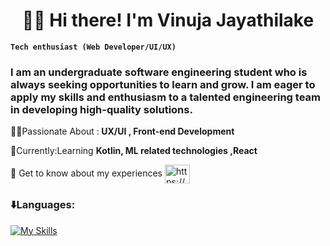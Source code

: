 # <center>🏄‍♂️ Hi there! I'm Vinuja Jayathilake</center>

**`Tech enthusiast (Web Developer/UI/UX)`**

<h3>I am an undergraduate software engineering student who is always seeking opportunities to learn and grow. I am eager to apply my skills and enthusiasm to a talented engineering team in developing high-quality solutions. </h3>
👨‍💻Passionate About :<b> UX/UI , Front-end Development </b><p>
📌Currently:Learning <b>Kotlin, ML related technologies ,React</b>
<p>
 📄 Get to know about my experiences 
<a href="https://www.linkedin.com/in/vinuja-jayathilake" target="blank"><img align="center" src="https://raw.githubusercontent.com/rahuldkjain/github-profile-readme-generator/master/src/images/icons/Social/linked-in-alt.svg" alt="https://www.linkedin.com/in/vinuja-jayathilake" height="30" width="40" /></a>
  <p>
    <p>
 <h3 align="left"> ⬇️Languages: </h3>   
 
[![My Skills](https://skillicons.dev/icons?i=js,html,css,py,java,r,kotlin,dart,figma,flutter,vscode,idea,androidstudio,ps)](https://skillicons.dev)
<!-- <p>&nbsp;<img align="center" src="https://github-readme-stats.vercel.app/api?username=vinujaj&show_icons=true&locale=en" alt="vinujaj" /></p> -->

<!--p><img align="left" src="https://github-readme-stats.vercel.app/api/top-langs?username=vinujaj&show_icons=true&locale=en&layout=compact" alt="vinujaj" /></p-->

